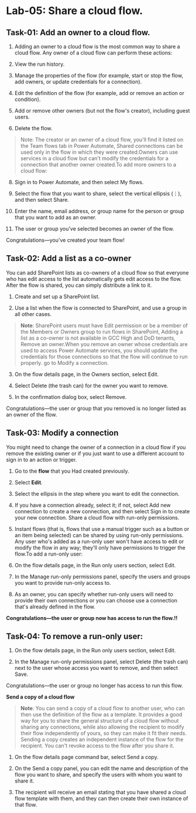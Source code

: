 # Lab-05: Share a cloud flow.

## Task-01: Add an owner to a cloud flow.

1. Adding an owner to a cloud flow is the most common way to share a cloud flow. Any owner of a cloud flow can perform these actions:
   
2.	View the run history.
   
3.	Manage the properties of the flow (for example, start or stop the flow, add owners, or update credentials for a connection).
   
4.	Edit the definition of the flow (for example, add or remove an action or condition).
   
6.	Add or remove other owners (but not the flow's creator), including guest users.
   
7.	Delete the flow.

> Note: The creator or an owner of a cloud flow, you'll find it listed on the Team flows tab in Power Automate, Shared connections can be used only in the flow in which they were created.Owners can use services in a cloud flow but can't modify the credentials for a connection that another owner created.To add more owners to a cloud flow:

8.	Sign in to Power Automate, and then select My flows.
   
9.	Select the flow that you want to share, select the vertical ellipsis (⋮), and then select Share.
    
10.	Enter the name, email address, or group name for the person or group that you want to add as an owner.
    
11. The user or group you've selected becomes an owner of the flow.

Congratulations—you've created your team flow!

## Task-02: Add a list as a co-owner

You can add SharePoint lists as co-owners of a cloud flow so that everyone who has edit access to the list automatically gets edit access to the flow. After the flow is shared, you can simply distribute a link to it. 

1. Create and set up a SharePoint list.
   
2. Use a list when the flow is connected to SharePoint, and use a group in all other cases.
   
>**Note**: SharePoint users must have Edit permission or be a member of the Members or Owners group to run flows in SharePoint, Adding a list as a co-owner is not available in GCC High and DoD tenants, Remove an owner.When you remove an owner whose credentials are used to access Power Automate services, you should update the credentials for those connections so that the flow will continue to run properly.  go to Modify a connection.

3.	On the flow details page, in the Owners section, select Edit.
   
4.	Select Delete (the trash can) for the owner you want to remove.
   
5.	In the confirmation dialog box, select Remove.
   
Congratulations—the user or group that you removed is no longer listed as an owner of the flow.

## Task-03: Modify a connection

You might need to change the owner of a connection in a cloud flow if you remove the existing owner or if you just want to use a different account to sign in to an action or trigger.

1.	Go to the **flow** that you Had created previously.
   
2.	Select **Edit**.
	
3.	Select the ellipsis in the step where you want to edit the connection.
   
4.	If you have a connection already, select it; if not, select Add new connection to create a new connection, and then select Sign in to create your new connection.
Share a cloud flow with run-only permissions.

5. Instant flows (that is, flows that use a manual trigger such as a button or an item being selected) can be shared by using run-only permissions. Any user who's added as a run-only user won't have access to edit or modify the flow in any way; they'll only have permissions to trigger the flow.To add a run-only user:
   
6.	On the flow details page, in the Run only users section, select Edit.
   
7.	In the Manage run-only permissions panel, specify the users and groups you want to provide run-only access to.
   
8.	As an owner, you can specify whether run-only users will need to provide their own connections or you can choose use a connection that's already defined in the flow.
 
**Congratulations—the user or group now has access to run the flow.!!**

## Task-04: To remove a run-only user:

1.	On the flow details page, in the Run only users section, select Edit.
   
2.	In the Manage run-only permissions panel, select Delete (the trash can) next to the user whose access you want to remove, and then select Save.
   
Congratulations—the user or group no longer has access to run this flow.

**Send a copy of a cloud flow**

>**Note**: You can send a copy of a cloud flow to another user, who can then use the definition of the flow as a template. It provides a good way for you to share the general structure of a cloud flow without sharing any connections, while also allowing the recipient to modify their flow independently of yours, so they can make it fit their needs.
Sending a copy creates an independent instance of the flow for the recipient. You can't revoke access to the flow after you share it.

1.	On the flow details page command bar, select Send a copy.
   
2.	On the Send a copy panel, you can edit the name and description of the flow you want to share, and specify the users with whom you want to share it.
 
3.	The recipient will receive an email stating that you have shared a cloud flow template with them, and they can then create their own instance of that flow.
